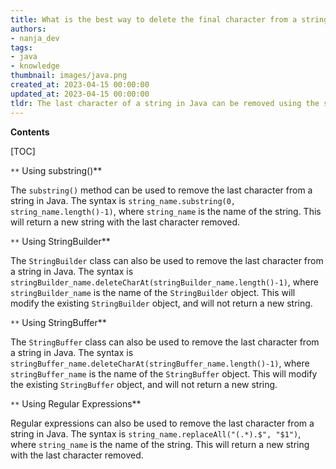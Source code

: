 ```yaml
---
title: What is the best way to delete the final character from a string?
authors:
- nanja_dev
tags:
- java
- knowledge
thumbnail: images/java.png
created_at: 2023-04-15 00:00:00
updated_at: 2023-04-15 00:00:00
tldr: The last character of a string in Java can be removed using the substring() method.
---
```


**Contents**

[TOC]

`**` Using substring()**

The `substring()` method can be used to remove the last character from a string in Java. The syntax is `string_name.substring(0, string_name.length()-1)`, where `string_name` is the name of the string. This will return a new string with the last character removed.

`**` Using StringBuilder**

The `StringBuilder` class can also be used to remove the last character from a string in Java. The syntax is `stringBuilder_name.deleteCharAt(stringBuilder_name.length()-1)`, where `stringBuilder_name` is the name of the `StringBuilder` object. This will modify the existing `StringBuilder` object, and will not return a new string.

`**` Using StringBuffer**

The `StringBuffer` class can also be used to remove the last character from a string in Java. The syntax is `stringBuffer_name.deleteCharAt(stringBuffer_name.length()-1)`, where `stringBuffer_name` is the name of the `StringBuffer` object. This will modify the existing `StringBuffer` object, and will not return a new string.

`**` Using Regular Expressions**

Regular expressions can also be used to remove the last character from a string in Java. The syntax is `string_name.replaceAll("(.*).$", "$1")`, where `string_name` is the name of the string. This will return a new string with the last character removed.
